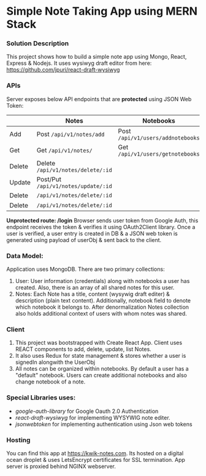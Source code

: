 # Simple Note Taking App using MERN Stack

### Solution Description
This project shows how to build a simple note app using Mongo, React, Express & Nodejs.
It uses wysiwyg draft editor from here: https://github.com/jpuri/react-draft-wysiwyg

### APIs

Server exposes below API endpoints that are **protected** using JSON Web Token:

|                |Notes                          |Notebooks                         |
|----------------|-------------------------------|-----------------------------|
|Add             |Post `/api/v1/notes/add`       | Post `/api/v1/users/addnotebooks` |
|Get             |Get `/api/v1/notes/`           |Get `/api/v1/users/getnotebooks`  |
|Delete          |Delete `/api/v1/notes/delete/:id`     ||
|Update          |Post/Put `/api/v1/notes/update/:id`     ||
|Delete          |`/api/v1/notes/delete/:id`     ||
|Delete          |`/api/v1/notes/delete/:id`     ||

**Unprotected route: /login** Browser sends user token from Google Auth, this endpoint receives the token & verifies it using OAuth2Client library. Once a user is verified, a user entry is created in DB & a JSON web token is generated using payload of userObj & sent back to the client.  

### Data Model:
Application uses MongoDB. There are two primary collections:
1.  User: User information (credentials) along with notebooks a user has created. Also, there is an array of all shared notes for this user.
2.  Notes: Each Note has a title, content (wysywig draft editer) & description (plain text content). Additionally, notebook field to denote which notebook it belongs to.
After denormalization Notes collection also holds additional context of users with whom notes was shared.

### Client
1.  This project was bootstrapped with Create React App.
Client uses REACT components to add, delete, update, list Notes.
2.  It also uses Redux for state management & stores whether a user is signedIn alongwith the UserObj
3.  All notes can be organized within notebooks. By default a user has a "default" notebook. Users can create additional notebooks and also change notebook of a note.

### Special Libraries uses:
-  *google-auth-library* for Google Oauth 2.0 Authentication
-  *react-draft-wysiwyg* for implementing WYSYWIG note editer.
-  *jsonwebtoken* for implementing authentication using Json web tokens


### Hosting
You can find this app at https://kwik-notes.com. Its hosted on a digital ocean droplet & uses LetsEncrypt certificates for SSL termination.
App server is proxied behind NGINX webserver.

